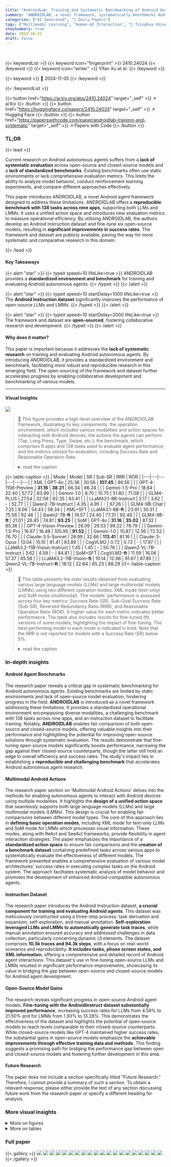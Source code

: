 ```yaml
---
title: "AndroidLab: Training and Systematic Benchmarking of Android Autonomous Agents"
summary: "ANDROIDLAB, a novel framework, systematically benchmarks Android autonomous agents, improving LLM and LMM success rates on 138 tasks via a unified environment and open-source dataset."
categories: ["AI Generated", "🤗 Daily Papers"]
tags: ["Multimodal Learning", "Human-AI Interaction", "🏢 Tsinghua University",]
showSummary: true
date: 2024-10-31
draft: false
---
```


<br>

{{< keywordList >}}
{{< keyword icon="fingerprint" >}} 2410.24024 {{< /keyword >}}
{{< keyword icon="writer" >}} Yifan Xu et el. {{< /keyword >}}
 
{{< keyword >}} 🤗 2024-11-05 {{< /keyword >}}
 
{{< /keywordList >}}

{{< button href="https://arxiv.org/abs/2410.24024" target="_self" >}}
↗ arXiv
{{< /button >}}
{{< button href="https://huggingface.co/papers/2410.24024" target="_self" >}}
↗ Hugging Face
{{< /button >}}
{{< button href="https://paperswithcode.com/paper/androidlab-training-and-systematic" target="_self" >}}
↗ Papers with Code
{{< /button >}}


### TL;DR


{{< lead >}}

Current research on Android autonomous agents suffers from a **lack of systematic evaluation** across open-source and closed-source models and a **lack of standardized benchmarks**. Existing benchmarks often use static environments or lack comprehensive evaluation metrics. This limits the ability to analyze model behavior, conduct reinforcement learning experiments, and compare different approaches effectively.



This paper introduces ANDROIDLAB, a novel Android agent framework designed to address these limitations. ANDROIDLAB offers a **reproducible benchmark with 138 tasks across nine apps**, supporting both LLMs and LMMs.  It uses a unified action space and introduces new evaluation metrics to measure operational efficiency.  By utilizing ANDROIDLAB, the authors develop an Android Instruction dataset and fine-tune six open-source models, resulting in **significant improvements in success rates**. The framework and dataset are publicly available, paving the way for more systematic and comparative research in this domain.

{{< /lead >}}


#### Key Takeaways

{{< alert "star" >}}
{{< typeit speed=10 lifeLike=true >}} ANDROIDLAB provides a **standardized environment and benchmark** for training and evaluating Android autonomous agents. {{< /typeit >}}
{{< /alert >}}

{{< alert "star" >}}
{{< typeit speed=10 startDelay=1000 lifeLike=true >}} The **Android Instruction dataset** significantly improves the performance of open-source LLMs and LMMs. {{< /typeit >}}
{{< /alert >}}

{{< alert "star" >}}
{{< typeit speed=10 startDelay=2000 lifeLike=true >}} The framework and dataset are **open-sourced**, fostering collaborative research and development. {{< /typeit >}}
{{< /alert >}}

#### Why does it matter?
This paper is important because it addresses the **lack of systematic research** on training and evaluating Android autonomous agents. By introducing ANDROIDLAB, it provides a standardized environment and benchmark, facilitating more robust and reproducible research in this emerging field.  The open-sourcing of the framework and dataset further accelerates progress by enabling collaborative development and benchmarking of various models.

------
#### Visual Insights



![](https://arxiv.org/html/2410.24024/x1.png)

> 🔼 This figure provides a high-level overview of the ANDROIDLAB framework, illustrating its key components: the operation environment, which includes various modalities and action spaces for interacting with Android devices; the actions the agents can perform (Tap, Long Press, Type, Swipe, etc.); the benchmark, which comprises 9 apps and 138 tasks used to evaluate agent performance; and the metrics utilized for evaluation, including Success Rate and Reasonable Operation Rate.
> <details>
> <summary>read the caption</summary>
> (a) Overview of the environment and benchmark of AndroidLab.
> </details>





{{< table-caption >}}
| Mode | Model | SR | Sub-SR | RRR | ROR |
|---|---|---|---|---|---| 
| XML | GPT-4o | 25.36 | 30.56 | **107.45** | 86.56 |
|  | GPT-4-1106-Preview | **31.16** | **38.21** | 66.34 | 86.24 |
|  | Gemini-1.5-Pro | 18.84 | 22.40 | 57.72 | 83.99 |
|  | Gemini-1.0 | 8.70 | 10.75 | 51.80 | 71.08 |
|  | GLM4-PLUS | 27.54 | 32.08 | 92.35 | 83.41 |
|  | LLaMA3.1-8B-Instruct | 2.17 | 3.62 | - | 52.77 |
|  | Qwen2-7B-Instruct | 4.35 | 4.95 | - | 67.26 |
|  | GLM4-9B-Chat | 7.25 | 9.06 | 54.43 | 58.34 |
| XML+SFT | LLaMA3.1-8B-**ft** | 23.91 | 30.31 | 75.58 | 92.46 |
|  | Qwen2-7B-**ft** | 19.57 | 24.40 | 77.31 | 92.48 |
|  | GLM4-9B-**ft** | 21.01 | 26.45 | 74.81 | **93.25** |
| SoM | GPT-4o | **31.16** | **35.02** | 87.32 | 85.36 |
|  | GPT-4-Vision-Preview | 26.09 | 29.53 | 99.22 | 78.79 |
|  | Gemini-1.5-Pro | 16.67 | 18.48 | 105.95 | **91.52** |
|  | Gemini-1.0 | 10.87 | 12.56 | 72.52 | 76.70 |
|  | Claude-3.5-Sonnet | 28.99 | 32.66 | **113.41** | 81.16 |
|  | Claude-3-Opus | 13.04 | 15.10 | 81.41 | 83.89 |
|  | CogVLM2 | 0.72 | 0.72 | - | 17.97 |
|  | LLaMA3.2-11B-Vision-Instruct | 1.45 | 1.45 | - | 50.76 |
|  | Qwen2-VL-7B-Instruct | 3.62 | 4.59 | - | 84.81 |
| SoM+SFT | CogVLM2-**ft** | 11.59 | 16.06 | 57.37 | 85.58 |
|  | LLaMA3.2-11B-Vision-**ft** | 10.14 | 12.98 | 61.67 | 87.85 |
|  | Qwen2-VL-7B-Instruct-**ft** | 18.12 | 22.64 | 65.23 | 88.29 |{{< /table-caption >}}

> 🔼 This table presents the main results obtained from evaluating various large language models (LLMs) and large multimodal models (LMMs) using two different operation modes: XML mode (text-only) and SoM mode (multimodal).  The models' performance is assessed across four key metrics: Success Rate (SR), Sub-Goal Success Rate (Sub-SR), Reversed Redundancy Ratio (RRR), and Reasonable Operation Ratio (ROR).  A higher value for each metric indicates better performance.  The table also includes results for fine-tuned (ft) versions of some models, highlighting the impact of fine-tuning.  The best performing model in each mode is indicated in bold. Note that the RRR is not reported for models with a Success Rate (SR) below 5%.
> <details>
> <summary>read the caption</summary>
> Table 1: Main Result of XML and SoM modes. SR, Sub-SR, RRR, and ROR stand for Success Rate, Sub-Goal Success Rate, Reversed Redundancy Ratio, and Reasonable Operation Ratio, respectively. For all these metrics, a higher value means better. -ft represents a finetuned model. In each mode, Bold represents the best result. We do not report RRR score if SR < 5.
> </details>





### In-depth insights


#### Android Agent Benchmarks
The research paper reveals a critical gap in systematic benchmarking for Android autonomous agents.  Existing benchmarks are limited by static environments and lack of open-source model evaluation, hindering progress in the field.  **ANDROIDLAB** is introduced as a novel framework addressing these limitations.  It provides a standardized operational environment encompassing diverse modalities, a challenging benchmark with 138 tasks across nine apps, and an instruction dataset to facilitate training. Notably, **ANDROIDLAB** enables fair comparison of both open-source and closed-source models, offering valuable insights into their performance and highlighting the potential for improving open-source solutions through systematic evaluation.  The results demonstrate that fine-tuning open-source models significantly boosts performance, narrowing the gap against their closed-source counterparts, though the latter still hold an edge in overall efficiency and success rates.  The study's impact lies in establishing a **reproducible and challenging benchmark** that accelerates Android autonomous agent research.

#### Multimodal Android Actions
The research paper section on 'Multimodal Android Actions' delves into the methods for enabling autonomous agents to interact with Android devices using multiple modalities.  It highlights the **design of a unified action space** that seamlessly supports both large language models (LLMs) and large multimodal models (LMMs). This design is crucial for enabling fair comparisons between different model types.  The core of this approach lies in **defining basic operation modes**, including XML mode for text-only LLMs and SoM mode for LMMs which processes visual information.  These modes, along with ReAct and SeeAct frameworks, provide flexibility in agent interaction strategies. The paper emphasizes the importance of a **standardized action space** to ensure fair comparisons and the **creation of a benchmark dataset** containing predefined tasks across various apps to systematically evaluate the effectiveness of different models. The framework presented enables a comprehensive evaluation of various model architectures' success rates in executing complex tasks on the Android system. The approach facilitates systematic analysis of model behavior and promotes the development of enhanced Android-compatible autonomous agents.

#### Instruction Dataset
The research paper introduces the Android Instruction dataset, **a crucial component for training and evaluating Android agents**. This dataset was meticulously constructed using a three-step process: task derivation and expansion, self-exploration, and manual annotation.  **Self-exploration leveraged LLMs and LMMs to automatically generate task traces**, while manual annotation ensured accuracy and addressed challenges in data collection, particularly concerning dynamic UI elements.  The dataset comprises **10.5k traces and 94.3k steps**, with a focus on real-world scenarios and reproducibility.  **It includes tasks, phone screen states, and XML information**, offering a comprehensive and detailed record of Android agent interactions.  This dataset's use in fine-tuning open-source LLMs and LMMs resulted in significant performance improvements, showcasing its value in bridging the gap between open-source and closed-source models for Android agent development.

#### Open-Source Model Gains
The research reveals significant progress in open-source Android agent models.  **Fine-tuning with the AndroidInstruct dataset substantially improved performance**, increasing success rates for LLMs from 4.59% to 21.50% and for LMMs from 1.93% to 13.28%. This demonstrates the effectiveness of the dataset and highlights the potential of open-source models to reach levels comparable to their closed-source counterparts.  While closed-source models like GPT-4 maintained higher success rates, the substantial gains in open-source models emphasize the **achievable improvements through effective training data and methods**.  This finding suggests a promising path for bridging the performance gap between open and closed-source models and fostering further development in this area.

#### Future Research
The paper does not include a section specifically titled "Future Research."  Therefore, I cannot provide a summary of such a section.  To obtain a relevant response, please either provide the text of any section discussing future work from the research paper or specify a different heading for analysis.


### More visual insights

<details>
<summary>More on figures
</summary>


![](https://arxiv.org/html/2410.24024/)

> 🔼 This figure presents the success rates achieved by various closed-source large language models (LLMs) and large multimodal models (LMMs) on the AndroidLab benchmark.  It compares the performance of different models in terms of success rate across different operating modes (XML and SoM) and agent frameworks (ReAct and SeeAct). The chart visually represents the effectiveness of these closed-source models in completing tasks within the Android environment.
> <details>
> <summary>read the caption</summary>
> (b) Results of Closed Models.
> </details>



![](https://arxiv.org/html/2410.24024/x3.png)

> 🔼 Figure 1 illustrates the architecture of AndroidLab and its benchmark results. (a) shows the design of AndroidLab's environment, which includes two operation modes: SoM (for multimodal models) and XML (for text-only models).  Both modes share an identical action space, and incorporate ReAct and SeeAct frameworks. The benchmark is based on this environment. (b) presents the success rates achieved by various closed-source models on the AndroidLab benchmark.  GPT-4-1106-Preview achieves the highest success rate (31.16%) in the XML mode, matching the performance of GPT-4o in the SoM mode.
> <details>
> <summary>read the caption</summary>
> Figure 1:  (a) We design the SoM mode for the multimodal models (LMMs) and the XML mode for the text-only models (LLMs), ensuring an identical action space. We also implement ReAct and SeeAct frameworks in both modes. Based on the environment, we propose the AndroidLab benchmark. (b) AndroidLab benchmark success rates of closed-source models. In the XML mode, GPT-4-1106-Preview has the highest success rate at 31.16%, the same as GPT-4o in the SoM mode.
> </details>



![](https://arxiv.org/html/2410.24024/x4.png)

> 🔼 The figure illustrates the process of collecting the AndroidInstruct dataset, which involves three main steps: task derivation and expansion, self-exploration, and manual annotation.  Task derivation and expansion uses existing academic datasets and manual instruction writing to seed the generation of tasks. Self-exploration employs LLMs and LMMs to automatically explore the Android apps, collecting traces of operations. Finally, manual annotation involves instruction checking by annotators to assess task feasibility, preliminary familiarization with the app interface, the execution of tasks and recording their traces, and cross-verification by a second annotator to ensure data accuracy. The collected data includes tasks, phone screen states, XML information, and operations.
> <details>
> <summary>read the caption</summary>
> (a) Overview of Android Instruct data collection.
> </details>



![](https://arxiv.org/html/2410.24024/x5.png)

> 🔼 This figure shows bar charts illustrating the success rates achieved by six open-source language models (LLMs) and multi-modal models (LMMs) before and after fine-tuning using the AndroidInstruct dataset.  The chart visually compares the model performance improvement after the fine-tuning process on the Android agent tasks, showing the effectiveness of the dataset in improving agent capabilities.
> <details>
> <summary>read the caption</summary>
> (b) Success Rates of before and after fine-tuning by Android Instruct.
> </details>



![](https://arxiv.org/html/2410.24024/x6.png)

> 🔼 Figure 2 presents data on the Android Instruction dataset and its impact on model training. (a) Details the dataset's composition: 726 traces and over 6208 aligned steps collected in XML and SoM modes. (b) Shows the performance improvement in six open-source LLMs and LMMs after fine-tuning using this dataset.  The average success rate increased significantly—from 4.59% to 21.50% for LLMs and 1.93% to 13.28% for LMMs, reaching a level comparable to closed-source models.
> <details>
> <summary>read the caption</summary>
> Figure 2:  (a) We have collected over 726 traces containing more than 6208 fully aligned steps of XML and SoM mode training data. (b) By using the Android Instruct dataset, we trained six open-source text-only and multimodal models, achieving an average success rate from 4.59% to 21.50% for LLMs and from 1.93% to 13.28% for LMMs. respectively, reaching a performance level comparable to proprietary models.
> </details>



![](https://arxiv.org/html/2410.24024/extracted/5975521/picture/subpic/task_steps_histogram.png)

> 🔼 Figure 3 illustrates example tasks from the AndroidLab benchmark and shows the distribution of tasks across different apps and subcategories.  Each task is broken down into smaller, independent sub-goals.  A task is only marked as successfully completed if all of its sub-goals are correctly addressed. This decomposition allows for a more granular evaluation of the agent's abilities, providing insights into which aspects of a task might be more challenging for the agent.
> <details>
> <summary>read the caption</summary>
> Figure 3: Task examples and the distribution of all apps and subcategories in the AndroidLab benchmark. We decomposed each task into sub-goals and evaluated them independently. A task is considered complete only if all sub-goals are correctly addressed.
> </details>



![](https://arxiv.org/html/2410.24024/extracted/5975521/picture/subpic/top_20_words_histogram.png)

> 🔼 Figure 4 illustrates a successful task completion by an agent within the ANDROIDLAB environment.  The figure highlights the importance of tracking sub-goal completion status.  It shows only the initial, final, and intermediate steps where sub-goals are achieved.  This granular level of detail is crucial because, without tracking sub-goal success, it's difficult to accurately interpret the final XML page data and correctly assess task completion. Inaccurate interpretation of the final XML could lead to misjudgments about the agent's success.
> <details>
> <summary>read the caption</summary>
> Figure 4: An example of an agent completing all sub-goals of the entire task. We only present the starting and ending steps, along with the steps where the agent completes each sub-goal. It is essential that we record the completion status of each sub-goal. Without this information, we may not be able to obtain detailed information from the XML of the finished page, which could lead to a misjudgment of the task.
> </details>



![](https://arxiv.org/html/2410.24024/extracted/5975521/picture/subpic/instruction_length_histogram.png)

> 🔼 This histogram shows the distribution of the number of steps required to complete each of the 138 tasks in the ANDROIDLAB benchmark.  The x-axis represents the number of steps, and the y-axis represents the frequency or count of tasks requiring that number of steps. This visualization helps to understand the complexity distribution of tasks within the benchmark, indicating whether most tasks are simple (requiring few steps) or complex (requiring many steps).
> <details>
> <summary>read the caption</summary>
> (a) Step Distribution Across Tasks
> </details>



![](https://arxiv.org/html/2410.24024/extracted/5975521/picture/subpic/app_usage_histogram.png)

> 🔼 This figure shows the 20 most frequent words used in the instructions given to the Android agents within the Android Instruction dataset.  It provides insight into the common themes, actions, and objects that characterize the tasks the agents were trained on.  This information helps to understand the nature and complexity of the tasks within the ANDROIDLAB benchmark.
> <details>
> <summary>read the caption</summary>
> (b) Top 20 Words in Instructions.
> </details>



![](https://arxiv.org/html/2410.24024/extracted/5975521/picture/subpic/actions_frequency_histogram.png)

> 🔼 This figure shows the distribution of instruction lengths in the Android Instruct dataset. The x-axis represents the length of instructions (in words), and the y-axis represents the frequency of instructions with that length.  The distribution provides insight into the complexity and variability of the instructions used to train the Android agents.
> <details>
> <summary>read the caption</summary>
> (c) Instruction Length Distribution.
> </details>



![](https://arxiv.org/html/2410.24024/extracted/5975521/picture/subpic/average_task_length_per_app.png)

> 🔼 The bar chart displays the frequency distribution of the nine applications (Clock, Contacts, Maps.me, PiMusicPlayer, Calendar, Settings, Cantook, Bluecoins, and Others) used in the ANDROIDLAB benchmark.  The height of each bar represents the number of tasks associated with each application, indicating which apps have a higher concentration of tasks in the benchmark.
> <details>
> <summary>read the caption</summary>
> (d) APP Distribution.
> </details>



![](https://arxiv.org/html/2410.24024/x7.png)

> 🔼 This figure shows the distribution of action types in the Android Instruction dataset.  It displays the frequency of different actions such as Tap, Type, Swipe, Long Press, Launch, Back, Finish, and other actions, providing insights into the types of interactions captured in the dataset.
> <details>
> <summary>read the caption</summary>
> (e) Actions Distribution.
> </details>



![](https://arxiv.org/html/2410.24024/x8.png)

> 🔼 This figure shows the average number of steps required to complete tasks within each of the nine apps included in the ANDROIDLAB benchmark.  It provides insight into the relative complexity of tasks across different applications.
> <details>
> <summary>read the caption</summary>
> (f) Average Task Length per App
> </details>



![](https://arxiv.org/html/2410.24024/x9.png)

> 🔼 This figure presents a statistical overview of the Android Instruct dataset, a key component of the AndroidLab benchmark.  The dataset comprises 726 distinct interaction traces, which represent sequences of user actions within various Android apps.  A total of 6208 individual action steps were recorded across these traces. This data provides valuable insights into the scale and diversity of user interactions captured for training and evaluating Android agents within the AndroidLab framework.
> <details>
> <summary>read the caption</summary>
> Figure 5: Statistics for Android Instruct dataset. We collect 726 traces and 6208 steps across Apps in AndroidLab benchmark.
> </details>



![](https://arxiv.org/html/2410.24024/x10.png)

> 🔼 This figure displays the performance of four different large language models (LLMs) on Android devices with varying screen sizes. The models' success rates are compared across four different phone models: Pixel 3a (smaller screen), Pixel 7 Pro, and Pixel 8 Pro (common screen sizes), and Pixel Fold (tablet-like larger screen).  The results illustrate how screen size affects the performance of the models, suggesting that models perform best on screens similar in size to commonly used smartphones.
> <details>
> <summary>read the caption</summary>
> Figure 6: The performance of four models across four different device types is presented. Among these, the Pixel 3a is a smaller-sized phone, the Pixel 7 Pro and Pixel 8 Pro are of sizes comparable to commonly used phones, and the Pixel Fold is akin to a tablet.
> </details>



![](https://arxiv.org/html/2410.24024/x11.png)

> 🔼 This figure displays the prompts used in the XML mode for text-only models during testing.  It shows the interaction between the user and the model, with examples of how the system provides XML data about the application interface and prompts the model for the next action. The prompts guide the model to perform actions (such as Tap, Type, Swipe) on specified elements of the app's UI using their XML coordinates.
> <details>
> <summary>read the caption</summary>
> Figure 7: Prompts of XML Mode for Text-only Testing
> </details>



</details>




<details>
<summary>More on tables
</summary>


{{< table-caption >}}
| Mode | Model | SR |
|---|---|---|
| XML | GPT-4o | 25.36 |
| XML | Gemini-1.5-Pro | 18.84 |
| XML+ReAct | GPT-4o | 33.33 |
| XML+ReAct | Gemini-1.5-Pro | 31.16 |
| XML+SeeAct | GPT-4o | 24.64 |
| XML+SeeAct | Gemini-1.5-Pro | 21.01 |
| SoM | GPT-4o | 31.16 |
| SoM | Gemini-1.5-Pro | 16.67 |
| SoM+ReAct | GPT-4o | 31.88 |
| SoM+ReAct | Gemini-1.5-Pro | 15.94 |
| SoM+SeeAct | GPT-4o | 30.43 |
| SoM+SeeAct | Gemini-1.5-Pro | 21.01 |{{< /table-caption >}}
> 🔼 This table presents the success rates (SR) achieved by different language models (GPT-40 and Gemini-1.5-Pro) when employing various agent frameworks (ReAct and SeeAct).  The results are categorized by the mode of interaction (XML and SoM) and the agent framework used.  A key finding highlighted in the caption is the significant improvement in model performance observed specifically when the XML mode is combined with the ReAct framework.  The full dataset of results from this table is available in Appendix D.3.
> <details>
> <summary>read the caption</summary>
> Table 2: The impact of the ReAct and SeeAct frameworks on SR results. Notably, model performance is significantly improved in XML+ReAct mode. Full results of this table are shown in Appendix D.3
> </details>

{{< table-caption >}}
| **Mode** | FT | XML/SoM | ReAct | SeeAct |
|---|---|---|---|---|
| #Avg. Gen. Tokens | 4.96 | 23.56 | 67.89 | 129.12 |{{< /table-caption >}}
> 🔼 This table presents the average number of tokens generated by different agent frameworks (XML, SoM, XML+ReAct, XML+SeeAct, SoM+ReAct, SoM+SeeAct) across various models.  The LLaMA3 tokenizer was used for calculating token counts.  The 'FT' designation indicates models that have undergone instruction tuning, highlighting the impact of this training method on the verbosity of the agents' responses.
> <details>
> <summary>read the caption</summary>
> Table 3: Average generation tokens of different modes. We used the LLaMA3 tokenizer for calculation. FT represents instruction tuning models.
> </details>

{{< table-caption >}}
| APP | Example Task | Sub-Goals | # tasks |
|---|---|---|---|
| Bluecoins | Record an income of 8000 CNY in the books, and mark it as "salary". | · type: income
· cash: 8000 CNY
· note: salary | 15 |
| Calendar | Edit the event with title "work", change the time to be 7:00 PM. | · title: work
· state: editing
· date: today
· time: 7 PM | 14 |
| Cantook | Mark Hamlet as read. | · book: Hamlet
· state: 100% read | 12 |
| Clock | I need set an 10:30PM clock every weekend, and label it as "Watch Football Games". | · time: 10:30PM
· frequency: every weekend
· label: Watch Football Games | 27 |
| Contacts | Add a contacts whose name is Xu, set the working phone number to be 12345678, and mobile phone number to be 87654321. | · name: Xu
· working phone number: 12345678
· mobile phone number: 87654321 | 15 |
| Maps.me | Check the driving distance and time between Bus stop of 2700 Coast Avenue and Bus Stop Route 51. | · driving distance: 7.0km
· driving time: 8 min | 15 |
| PiMusic | Sort Pink Floyd’s songs by duration time in descending order. | · page: ARTISTS
· artist: Pink Floyd
· order: descending by duration | 12 |
| Setting | Show battery percentage in status bar. | · battery percentage: displayed | 23 |
| Zoom | I need to join meeting 1234567890 without audio and video. | · meeting ID: 1234567890
· audio: off
· video: off | 5 |{{< /table-caption >}}
> 🔼 This table lists nine Android applications used in the ANDROIDLAB benchmark, along with example tasks, their sub-goals (smaller, more specific tasks that comprise each larger task), and the total number of tasks for each app.  It showcases the variety and complexity of tasks within ANDROIDLAB.
> <details>
> <summary>read the caption</summary>
> Table 4: List of Android Eval apps used along with corresponding example task, sub-goals, and the number of tasks.
> </details>

{{< table-caption >}}
| Record an income of 8000 CNY in | the books, and mark it as "salary". |
|---|---|{{< /table-caption >}}
> 🔼 This table presents a comprehensive overview of the performance of various language models (LLMs and LMMs) across a diverse set of 138 tasks within the AndroidLab benchmark.  It breaks down the number of successfully completed tasks for each model across nine different Android apps, providing detailed insights into model performance in different operational modes (XML and SoM) and across different app categories. This allows for granular comparison of model capabilities and reveals strengths and weaknesses in handling various task types and application contexts.
> <details>
> <summary>read the caption</summary>
> Table 5: The number of tasks completed by all models across all apps in different modes.
> </details>

{{< table-caption >}}
| Feature | Value |
|---|---| 
| type | income |
| cash | 8000 CNY |
| note | salary |{{< /table-caption >}}
> 🔼 This table presents a detailed breakdown of how the ReAct and SeeAct agent frameworks impact the number of successfully completed tasks across different apps. It demonstrates the improvement in model performance achieved by incorporating these frameworks, providing granular results for each app and model.
> <details>
> <summary>read the caption</summary>
> Table 6: The improvement in model performance after employing the ReAct and SeeAct frameworks, is reflected in the increased number of successfully completed tasks across various apps.
> </details>

{{< table-caption >}}
| Edit the event with title "work", | change the time to be 7:00 PM. |{{< /table-caption >}}
> 🔼 This table compares the performance of different multi-modal instruction tuning methods.  The experiment uses the same training data across all methods, but only the 'Set of Mask' index is added to the SoM (Set of Mask) mode. Importantly, the caption notes a limitation of the AITW (Android In The Wild) dataset, which only provides point coordinates instead of accurate bounding boxes (bbox), making it a more challenging dataset. CogVLM2 serves as the base model for all experiments. The results are presented in terms of SR (Success Rate), Sub-SR (Sub-Goal Success Rate), RRR (Reversed Redundancy Ratio), and ROR (Reasonable Operation Ratio) for both BBOX (Bounding Box) and SoM modes.
> <details>
> <summary>read the caption</summary>
> Table 7: Different multi-modal modes of instruction tuning. We use the same set of training data but only add a set-of-mask index on SoM mode. Note that AITW dataset even could not provide accurate bbox, but only point. We use CogVLM2 as base model.
> </details>

{{< table-caption >}}
| Feature | Description |
|---|---| 
| title | work |
| state | editing |
| date | today |
| time | 7 PM |{{< /table-caption >}}
> 🔼 This table presents the results of experiments evaluating the impact of the ReAct and SeeAct frameworks on model performance.  It shows the success rate (SR), sub-goal success rate (Sub-SR), reversed redundancy ratio (RRR), and reasonable operation ratio (ROR) for GPT-40 and Gemini-1.5-Pro models across different modes (XML, XML+ReAct, XML+SeeAct, SoM, SoM+ReAct, SoM+SeeAct). The results highlight a significant improvement in model performance, particularly in the XML+ReAct mode, demonstrating the effectiveness of the ReAct framework in enhancing agent capabilities.
> <details>
> <summary>read the caption</summary>
> Table 8: The impact of the ReAct and SeeAct frameworks. Notably, model performance is significantly improved in XML+ReAct mode.
> </details>

</details>




### Full paper

{{< gallery >}}
<img src="https://ai-paper-reviewer.com/2410.24024/1.png" class="grid-w50 md:grid-w33 xl:grid-w25" />
<img src="https://ai-paper-reviewer.com/2410.24024/2.png" class="grid-w50 md:grid-w33 xl:grid-w25" />
<img src="https://ai-paper-reviewer.com/2410.24024/3.png" class="grid-w50 md:grid-w33 xl:grid-w25" />
<img src="https://ai-paper-reviewer.com/2410.24024/4.png" class="grid-w50 md:grid-w33 xl:grid-w25" />
<img src="https://ai-paper-reviewer.com/2410.24024/5.png" class="grid-w50 md:grid-w33 xl:grid-w25" />
<img src="https://ai-paper-reviewer.com/2410.24024/6.png" class="grid-w50 md:grid-w33 xl:grid-w25" />
<img src="https://ai-paper-reviewer.com/2410.24024/7.png" class="grid-w50 md:grid-w33 xl:grid-w25" />
<img src="https://ai-paper-reviewer.com/2410.24024/8.png" class="grid-w50 md:grid-w33 xl:grid-w25" />
<img src="https://ai-paper-reviewer.com/2410.24024/9.png" class="grid-w50 md:grid-w33 xl:grid-w25" />
<img src="https://ai-paper-reviewer.com/2410.24024/10.png" class="grid-w50 md:grid-w33 xl:grid-w25" />
<img src="https://ai-paper-reviewer.com/2410.24024/11.png" class="grid-w50 md:grid-w33 xl:grid-w25" />
<img src="https://ai-paper-reviewer.com/2410.24024/12.png" class="grid-w50 md:grid-w33 xl:grid-w25" />
<img src="https://ai-paper-reviewer.com/2410.24024/13.png" class="grid-w50 md:grid-w33 xl:grid-w25" />
<img src="https://ai-paper-reviewer.com/2410.24024/14.png" class="grid-w50 md:grid-w33 xl:grid-w25" />
<img src="https://ai-paper-reviewer.com/2410.24024/15.png" class="grid-w50 md:grid-w33 xl:grid-w25" />
<img src="https://ai-paper-reviewer.com/2410.24024/16.png" class="grid-w50 md:grid-w33 xl:grid-w25" />
<img src="https://ai-paper-reviewer.com/2410.24024/17.png" class="grid-w50 md:grid-w33 xl:grid-w25" />
<img src="https://ai-paper-reviewer.com/2410.24024/18.png" class="grid-w50 md:grid-w33 xl:grid-w25" />
<img src="https://ai-paper-reviewer.com/2410.24024/19.png" class="grid-w50 md:grid-w33 xl:grid-w25" />
<img src="https://ai-paper-reviewer.com/2410.24024/20.png" class="grid-w50 md:grid-w33 xl:grid-w25" />
{{< /gallery >}}
